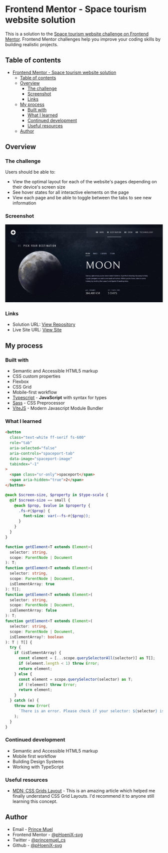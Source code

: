# Frontend Mentor - Space tourism website solution

This is a solution to the [Space tourism website challenge on Frontend Mentor](https://www.frontendmentor.io/challenges/space-tourism-multipage-website-gRWj1URZ3). Frontend Mentor challenges help you improve your coding skills by building realistic projects.

## Table of contents

- [Frontend Mentor - Space tourism website solution](#frontend-mentor---space-tourism-website-solution)
  - [Table of contents](#table-of-contents)
  - [Overview](#overview)
    - [The challenge](#the-challenge)
    - [Screenshot](#screenshot)
    - [Links](#links)
  - [My process](#my-process)
    - [Built with](#built-with)
    - [What I learned](#what-i-learned)
    - [Continued development](#continued-development)
    - [Useful resources](#useful-resources)
  - [Author](#author)

## Overview

### The challenge

Users should be able to:

- View the optimal layout for each of the website's pages depending on their device's screen size
- See hover states for all interactive elements on the page
- View each page and be able to toggle between the tabs to see new information

### Screenshot

![Project Screenshot](./screenshot.png)

### Links

- Solution URL: [View Repository](https://github.com/pHoeniX-svg/space-tourism-fm)
- Live Site URL: [View Site](https://space-tours-fm.netlify.app/)

## My process

### Built with

- Semantic and Accessible HTML5 markup
- CSS custom properties
- Flexbox
- CSS Grid
- Mobile-first workflow
- [Typescript](https://www.typescriptlang.org/) - **JavaScript** with syntax for types
- [Sass](https://sass-lang.com/) - CSS Preprocessor
- [ViteJS](https://github.com/vitejs/vite) - Modern Javascript Module Bundler

### What I learned

```html
<button
  class="text-white ff-serif fs-600"
  role="tab"
  aria-selected="false"
  aria-controls="spaceport-tab"
  data-image="spaceport-image"
  tabindex="-1"
>
  <span class="sr-only">spaceport</span>
  <span aria-hidden="true">2</span>
</button>
```

```scss
@each $screen-size, $property in $type-scale {
  @if $screen-size == small {
    @each $prop, $value in $property {
      .fs-#{$prop} {
        font-size: var(--fs-#{$prop});
      }
    }
  }
}
```

```ts
function getElement<T extends Element>(
  selector: string,
  scope: ParentNode | Document
): T;
function getElement<T extends Element>(
  selector: string,
  scope: ParentNode | Document,
  isElementArray: true
): T[];
function getElement<T extends Element>(
  selector: string,
  scope: ParentNode | Document,
  isElementArray: false
): T;
function getElement<T extends Element>(
  selector: string,
  scope: ParentNode | Document,
  isElementArray?: boolean
): T | T[] {
  try {
    if (isElementArray) {
      const element = [...scope.querySelectorAll(selector)] as T[];
      if (element.length < 1) throw Error;
      return element;
    } else {
      const element = scope.querySelector(selector) as T;
      if (!element) throw Error;
      return element;
    }
  } catch (e) {
    throw new Error(
      `There is an error. Please check if your selector: ${selector} is correct`
    );
  }
}
```

### Continued development

- Semantic and Accessible HTML5 markup
- Mobile first workflow
- Building Design Systems
- Working with TypeScript

### Useful resources

- [MDN: CSS Grids Layout](https://developer.mozilla.org/en-US/docs/Learn/CSS/CSS_layout/Grids) - This is an amazing article which helped me finally understand CSS Grid Layouts. I'd recommend it to anyone still learning this concept.

## Author

- Email - [Prince Muel](vansomecsam@gmail.com)
- Frontend Mentor - [@pHoeniX-svg](https://www.frontendmentor.io/profile/pHoeniX-svg)
- Twitter - [@princemuel_cs](https://twitter.com/princemuel_cs)
- Github - [@pHoeniX-svg](https://github.com/pHoeniX-svg/)
